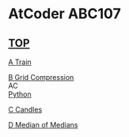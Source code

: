 # AtCoder ABC107  

## [TOP](https://atcoder.jp/contests/abc107)  

[A Train](https://atcoder.jp/contests/abc107/tasks/abc107_a)   

[](https://atcoder.jp/contests/abc107/submissions/)  

[B Grid Compression](https://atcoder.jp/contests/abc107/tasks/abc107_b)   
AC  
[Python](https://atcoder.jp/contests/abc107/submissions/15853277)  

[C Candles](https://atcoder.jp/contests/abc107/tasks/arc101_a)   

[](https://atcoder.jp/contests/abc107/submissions/)  

[D Median of Medians](https://atcoder.jp/contests/abc107/tasks/arc101_b)   

[](https://atcoder.jp/contests/abc107/submissions/)  


